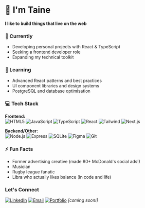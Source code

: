 # 👋 I'm Taine

**I like to build things that live on the web** 

### 🔭 Currently
- Developing personal projects with React & TypeScript
- Seeking a frontend developer role
- Expanding my technical toolkit

### 🌱 Learning
- Advanced React patterns and best practices
- UI component libraries and design systems
- PostgreSQL and database optimisation

  
### 💻 Tech Stack
**Frontend:**  
![HTML5](https://img.shields.io/badge/-HTML5-E34F26?style=flat&logo=html5&logoColor=white)
![JavaScript](https://img.shields.io/badge/-JavaScript-F7DF1E?style=flat&logo=javascript&logoColor=black)
![TypeScript](https://img.shields.io/badge/-TypeScript-3178C6?style=flat&logo=typescript&logoColor=white)
![React](https://img.shields.io/badge/-React-61DAFB?style=flat&logo=react&logoColor=black)
![Tailwind](https://img.shields.io/badge/-Tailwind_CSS-06B6D4?style=flat&logo=tailwind-css&logoColor=white)
![Next.js](https://img.shields.io/badge/-Next.js-000000?style=flat&logo=next.js&logoColor=white)

**Backend/Other:**  
![Node.js](https://img.shields.io/badge/-Node.js-339933?style=flat&logo=node.js&logoColor=white)
![Express](https://img.shields.io/badge/-Express-000000?style=flat&logo=express&logoColor=white)
![SQLite](https://img.shields.io/badge/-SQLite-003B57?style=flat&logo=sqlite&logoColor=white)
![Figma](https://img.shields.io/badge/-Figma-F24E1E?style=flat&logo=figma&logoColor=white)
![Git](https://img.shields.io/badge/-Git-F05032?style=flat&logo=git&logoColor=white)


### ⚡ Fun Facts
- Former advertising creative (made 80+ McDonald's social ads!)
- Musician
- Rugby league fanatic
- Libra who actually likes balance (in code and life)

### Let's Connect
[![LinkedIn](https://img.shields.io/badge/-LinkedIn-0A66C2?style=flat&logo=linkedin&logoColor=white)](https://linkedin.com/in/taine-buchan)
[![Email](https://img.shields.io/badge/-Email-D14836?style=flat&logo=gmail&logoColor=white)](mailto:tainebuchanwork@gmail.com)
[![Portfolio](https://img.shields.io/badge/-Portfolio-FF7139?style=flat&logo=firefox&logoColor=white)]([(https://tainebuchanportfolio.vercel.app/)) *[coming soon!]*


